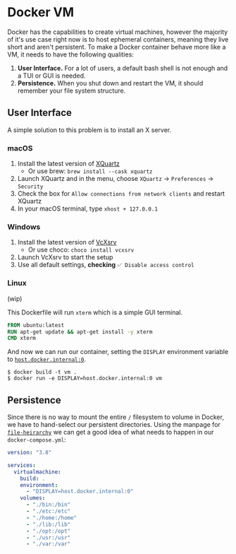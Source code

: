 # Docker VM
Docker has the capabilities to create virtual machines, however the majority of it's use case right now is to host ephemeral containers, meaning they live short and aren't persistent. To make a Docker container behave more like a VM, it needs to have the following qualities:

1. **User Interface.** For a lot of users, a default bash shell is not enough and a TUI or GUI is needed.
2. **Persistence.** When you shut down and restart the VM, it should remember your file system structure.

## User Interface
A simple solution to this problem is to install an X server.

### macOS
1. Install the latest version of [XQuartz](https://www.xquartz.org/)
    - Or use brew: `brew install --cask xquartz`
2. Launch XQuartz and in the menu, choose `XQuartz` -> `Preferences` -> `Security`
3. Check the box for `Allow connections from network clients` and restart XQuartz
4. In your macOS terminal, type `xhost + 127.0.0.1`

### Windows
1. Install the latest version of [VcXsrv](https://sourceforge.net/projects/vcxsrv/)
    - Or use choco: `choco install vcxsrv`
2. Launch VcXsrv to start the setup
3. Use all default settings, **checking** `✅ Disable access control`

### Linux
(wip)

This Dockerfile will run `xterm` which is a simple GUI terminal.
```Dockerfile
FROM ubuntu:latest
RUN apt-get update && apt-get install -y xterm
CMD xterm
```

And now we can run our container, setting the `DISPLAY` environment variable to [`host.docker.internal:0`](https://docs.docker.com/docker-for-mac/networking/#use-cases-and-workarounds).
```
$ docker build -t vm .
$ docker run -e DISPLAY=host.docker.internal:0 vm
```

## Persistence
Since there is no way to mount the entire `/` filesystem to volume in Docker, we have to hand-select our persistent directories. Using the manpage for [`file-heirarchy`](https://man7.org/linux/man-pages/man7/file-hierarchy.7.html) we can get a good idea of what needs to happen in our `docker-compose.yml`:

```yaml
version: "3.8"

services:
  virtualmachine:
    build: .
    environment:
      - "DISPLAY=host.docker.internal:0"
    volumes:
      - "./bin:/bin"
      - "./etc:/etc"
      - "./home:/home"
      - "./lib:/lib"
      - "./opt:/opt"
      - "./usr:/usr"
      - "./var:/var"
```
